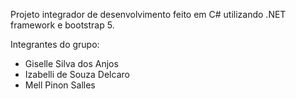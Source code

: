 Projeto integrador de desenvolvimento feito em C# utilizando .NET framework e bootstrap 5.

Integrantes do grupo:
- Giselle Silva dos Anjos
- Izabelli de Souza Delcaro
- Mell Pinon Salles

